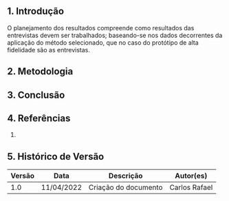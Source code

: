 ## 1. Introdução

O planejamento dos resultados compreende como resultados das entrevistas devem ser trabalhados; baseando-se nos dados decorrentes da aplicação do método selecionado, que no caso do protótipo de alta fidelidade são as entrevistas.

## 2. Metodologia

## 3. Conclusão

## 4. Referências

1.

## 5. Histórico de Versão

| Versão | Data       | Descrição            | Autor(es)     |
| ------ | ---------- | -------------------- | ------------- |
| 1.0    | 11/04/2022 | Criação do documento | Carlos Rafael |
